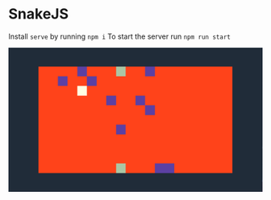 # SnakeJS

Install `serve` by running `npm i`
To start the server run `npm run start`

![woops, cant load image](./public/screen.png)
